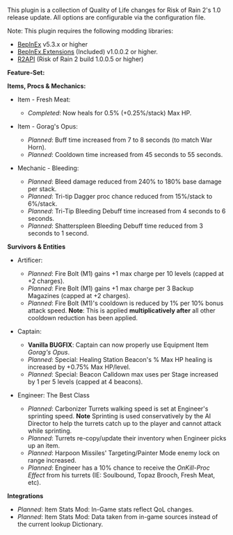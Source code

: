 This plugin is a collection of Quality of Life changes for Risk of Rain 2's 1.0 release update. All options are configurable via the configuration file.

Note: This plugin requires the following modding libraries:
- [BepInEx](https://github.com/BepInEx/BepInEx) v5.3.x or higher
- [BepInEx.Extensions](https://github.com/MapleWheels/BepInEx_Extensions) (Included) v1.0.0.2 or higher.
- [R2API](https://github.com/risk-of-thunder/R2API) (Risk of Rain 2 build 1.0.0.5 or higher)


**Feature-Set:**

**Items, Procs & Mechanics:**
- Item - Fresh Meat:
	- *Completed*: Now heals for 0.5% (+0.25%/stack) Max HP.
	
- Item - Gorag's Opus:
	- *Planned*: Buff time increased from 7 to 8 seconds (to match War Horn).
	- *Planned*: Cooldown time increased from 45 seconds to 55 seconds.

- Mechanic - Bleeding:
	- *Planned*: Bleed damage reduced from 240% to 180% base damage per stack.
	- *Planned*: Tri-tip Dagger proc chance reduced from 15%/stack to 6%/stack.
	- *Planned*: Tri-Tip Bleeding Debuff time increased from 4 seconds to 6 seconds.
	- *Planned*: Shatterspleen Bleeding Debuff time reduced from 3 seconds to 1 second.
	
**Survivors & Entities**
- Artificer:
	- *Planned*: Fire Bolt (M1) gains +1 max charge per 10 levels (capped at +2 charges).
	- *Planned*: Fire Bolt (M1) gains +1 max charge per 3 Backup Magazines (capped at +2 charges).
	- *Planned*: Fire Bolt (M1)'s cooldown is reduced by 1% per 10% bonus attack speed. **Note**: This is applied **multiplicatively after** all other cooldown reduction has been applied.

- Captain:
	- **Vanilla BUGFIX**: Captain can now properly use Equipment Item *Gorag's Opus*.
	- *Planned*: Special: Healing Station Beacon's % Max HP healing is increased by +0.75% Max HP/level.
	- *Planned*: Special: Beacon Calldown max uses per Stage increased by 1 per 5 levels (capped at 4 beacons).

- Engineer: The Best Class
	- *Planned*: Carbonizer Turrets walking speed is set at Engineer's sprinting speed. **Note** Sprinting is used conservatively by the AI Director to help the turrets catch up to the player and cannot attack while sprinting.
	- *Planned*: Turrets re-copy/update their inventory when Engineer picks up an item.
	- *Planned*: Harpoon Missiles' Targeting/Painter Mode enemy lock on range increased.
	- *Planned*: Engineer has a 10% chance to receive the *OnKill-Proc Effect* from his turrets (IE: Soulbound, Topaz Brooch, Fresh Meat, etc).
	
**Integrations**
- *Planned*: Item Stats Mod: In-Game stats reflect QoL changes.
- *Planned*: Item Stats Mod: Data taken from in-game sources instead of the current lookup Dictionary.